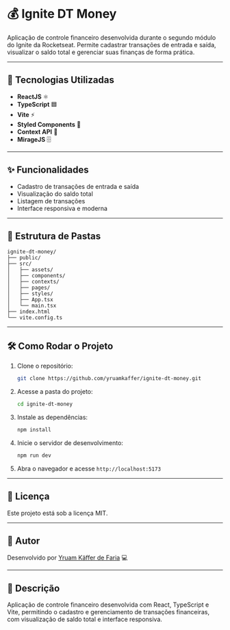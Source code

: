 # 💰 Ignite DT Money

Aplicação de controle financeiro desenvolvida durante o segundo módulo do Ignite da Rocketseat. Permite cadastrar transações de entrada e saída, visualizar o saldo total e gerenciar suas finanças de forma prática.

---

## 🚀 Tecnologias Utilizadas

- **ReactJS** ⚛️
- **TypeScript** 🟦
- **Vite** ⚡
- **Styled Components** 🎨
- **Context API** 🧠
- **MirageJS** 🗄️

---

## ✨ Funcionalidades

- Cadastro de transações de entrada e saída
- Visualização do saldo total
- Listagem de transações
- Interface responsiva e moderna

---

## 📁 Estrutura de Pastas

```
ignite-dt-money/
├── public/
├── src/
│   ├── assets/
│   ├── components/
│   ├── contexts/
│   ├── pages/
│   ├── styles/
│   ├── App.tsx
│   └── main.tsx
├── index.html
└── vite.config.ts
```

---

## 🛠️ Como Rodar o Projeto

1. Clone o repositório:

   ```bash
   git clone https://github.com/yruamkaffer/ignite-dt-money.git
   ```

2. Acesse a pasta do projeto:

   ```bash
   cd ignite-dt-money
   ```

3. Instale as dependências:

   ```bash
   npm install
   ```

4. Inicie o servidor de desenvolvimento:

   ```bash
   npm run dev
   ```

5. Abra o navegador e acesse `http://localhost:5173`

---

## 📄 Licença

Este projeto está sob a licença MIT.

---

## 👤 Autor

Desenvolvido por [Yruam Käffer de Faria](https://github.com/yruamkaffer) 💻

---

## 📝 Descrição

Aplicação de controle financeiro desenvolvida com React, TypeScript e Vite, permitindo o cadastro e gerenciamento de transações financeiras, com visualização de saldo total e interface responsiva.
